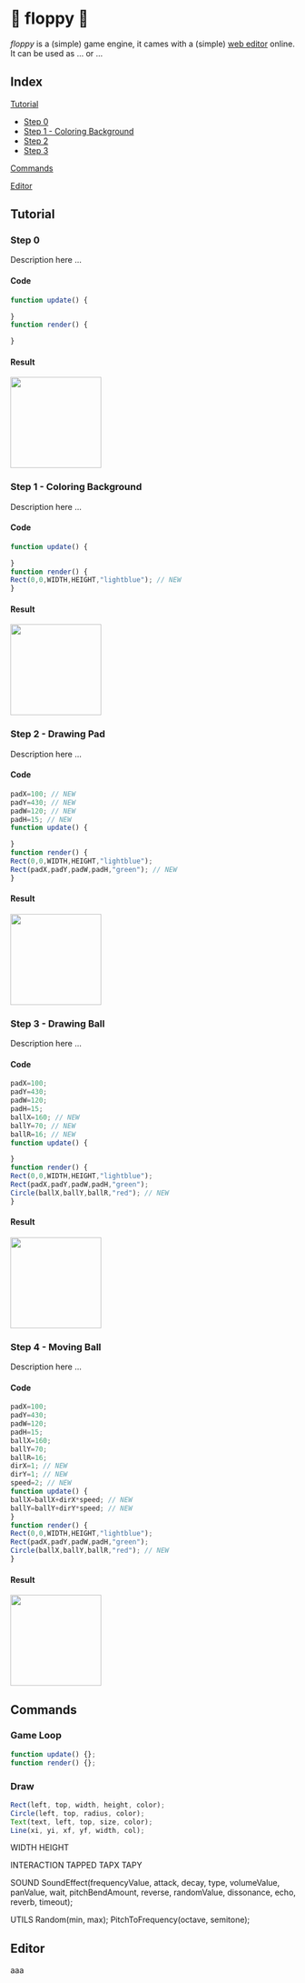 # :floppy_disk: floppy :floppy_disk:

*floppy* is a (simple) game engine, it cames with a (simple) <a href="https://lpagg.github.io/floppy/editor/">web editor</a> online.
It can be used as ...
or ...

## Index

[Tutorial](#tutorial)
* [Step 0](#step-0)
* [Step 1 - Coloring Background](#step-1---coloring-background)
* [Step 2](#step-0)
* [Step 3](#step-0)

[Commands](#commands)

[Editor](#editor)

## Tutorial

### Step 0

Description here ...

#### Code

```javascript
function update() {

}
function render() {

}
```

#### Result

<img src="/images/step0.png" width="160">

### Step 1 - Coloring Background

Description here ...

#### Code

```javascript
function update() {

}
function render() {
Rect(0,0,WIDTH,HEIGHT,"lightblue"); // NEW
}
```

#### Result

<img src="/images/step1.png" width="160">

### Step 2 - Drawing Pad

Description here ...

#### Code

```javascript
padX=100; // NEW
padY=430; // NEW 
padW=120; // NEW
padH=15; // NEW
function update() {

}
function render() {
Rect(0,0,WIDTH,HEIGHT,"lightblue");
Rect(padX,padY,padW,padH,"green"); // NEW
}
```

#### Result

<img src="/images/step2.png" width="160">

### Step 3 - Drawing Ball

Description here ...

#### Code

```javascript
padX=100;
padY=430;
padW=120;
padH=15;
ballX=160; // NEW
ballY=70; // NEW
ballR=16; // NEW
function update() {

}
function render() {
Rect(0,0,WIDTH,HEIGHT,"lightblue");
Rect(padX,padY,padW,padH,"green");
Circle(ballX,ballY,ballR,"red"); // NEW
}
```

#### Result

<img src="/images/step3.png" width="160">

### Step 4 - Moving Ball

Description here ...

#### Code

```javascript
padX=100;
padY=430;
padW=120;
padH=15;
ballX=160;
ballY=70;
ballR=16;
dirX=1; // NEW
dirY=1; // NEW
speed=2; // NEW
function update() {
ballX=ballX+dirX*speed; // NEW
ballY=ballY+dirY*speed; // NEW
}
function render() {
Rect(0,0,WIDTH,HEIGHT,"lightblue");
Rect(padX,padY,padW,padH,"green");
Circle(ballX,ballY,ballR,"red"); // NEW
}
```

#### Result

<img src="/images/step4.png" width="160">

## Commands

### Game Loop

```javascript
function update() {};
function render() {};
```

### Draw

```javascript
Rect(left, top, width, height, color);
Circle(left, top, radius, color);
Text(text, left, top, size, color);
Line(xi, yi, xf, yf, width, col);
```

WIDTH
HEIGHT

INTERACTION
TAPPED
TAPX
TAPY

SOUND
SoundEffect(frequencyValue, attack, decay, type, volumeValue, panValue, wait, pitchBendAmount, reverse, randomValue, dissonance,  echo,    reverb, timeout);

UTILS
Random(min, max);
PitchToFrequency(octave, semitone);

## Editor

aaa

